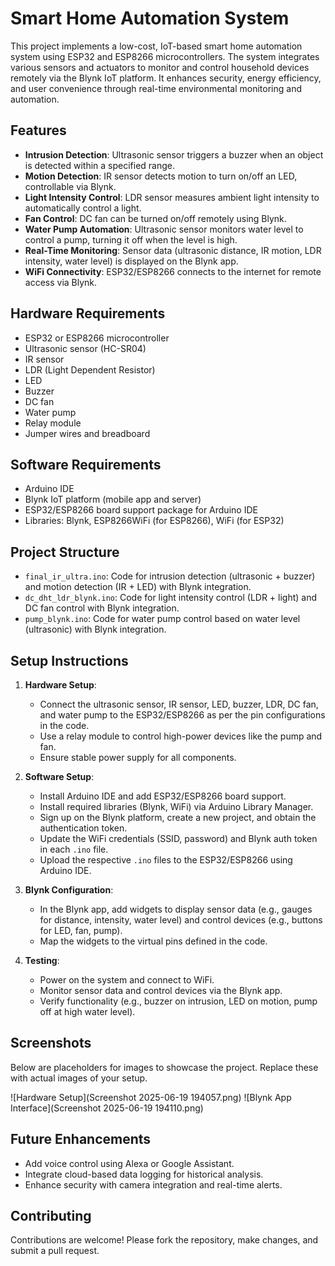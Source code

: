 # Smart Home Automation System

This project implements a low-cost, IoT-based smart home automation system using ESP32 and ESP8266 microcontrollers. The system integrates various sensors and actuators to monitor and control household devices remotely via the Blynk IoT platform. It enhances security, energy efficiency, and user convenience through real-time environmental monitoring and automation.

## Features
- **Intrusion Detection**: Ultrasonic sensor triggers a buzzer when an object is detected within a specified range.
- **Motion Detection**: IR sensor detects motion to turn on/off an LED, controllable via Blynk.
- **Light Intensity Control**: LDR sensor measures ambient light intensity to automatically control a light.
- **Fan Control**: DC fan can be turned on/off remotely using Blynk.
- **Water Pump Automation**: Ultrasonic sensor monitors water level to control a pump, turning it off when the level is high.
- **Real-Time Monitoring**: Sensor data (ultrasonic distance, IR motion, LDR intensity, water level) is displayed on the Blynk app.
- **WiFi Connectivity**: ESP32/ESP8266 connects to the internet for remote access via Blynk.

## Hardware Requirements
- ESP32 or ESP8266 microcontroller
- Ultrasonic sensor (HC-SR04)
- IR sensor
- LDR (Light Dependent Resistor)
- LED
- Buzzer
- DC fan
- Water pump
- Relay module
- Jumper wires and breadboard

## Software Requirements
- Arduino IDE
- Blynk IoT platform (mobile app and server)
- ESP32/ESP8266 board support package for Arduino IDE
- Libraries: Blynk, ESP8266WiFi (for ESP8266), WiFi (for ESP32)

## Project Structure
- `final_ir_ultra.ino`: Code for intrusion detection (ultrasonic + buzzer) and motion detection (IR + LED) with Blynk integration.
- `dc_dht_ldr_blynk.ino`: Code for light intensity control (LDR + light) and DC fan control with Blynk integration.
- `pump_blynk.ino`: Code for water pump control based on water level (ultrasonic) with Blynk integration.

## Setup Instructions
1. **Hardware Setup**:
   - Connect the ultrasonic sensor, IR sensor, LED, buzzer, LDR, DC fan, and water pump to the ESP32/ESP8266 as per the pin configurations in the code.
   - Use a relay module to control high-power devices like the pump and fan.
   - Ensure stable power supply for all components.

2. **Software Setup**:
   - Install Arduino IDE and add ESP32/ESP8266 board support.
   - Install required libraries (Blynk, WiFi) via Arduino Library Manager.
   - Sign up on the Blynk platform, create a new project, and obtain the authentication token.
   - Update the WiFi credentials (SSID, password) and Blynk auth token in each `.ino` file.
   - Upload the respective `.ino` files to the ESP32/ESP8266 using Arduino IDE.

3. **Blynk Configuration**:
   - In the Blynk app, add widgets to display sensor data (e.g., gauges for distance, intensity, water level) and control devices (e.g., buttons for LED, fan, pump).
   - Map the widgets to the virtual pins defined in the code.

4. **Testing**:
   - Power on the system and connect to WiFi.
   - Monitor sensor data and control devices via the Blynk app.
   - Verify functionality (e.g., buzzer on intrusion, LED on motion, pump off at high water level).

## Screenshots
Below are placeholders for images to showcase the project. Replace these with actual images of your setup.

![Hardware Setup](Screenshot 2025-06-19 194057.png)
![Blynk App Interface](Screenshot 2025-06-19 194110.png)


## Future Enhancements
- Add voice control using Alexa or Google Assistant.
- Integrate cloud-based data logging for historical analysis.
- Enhance security with camera integration and real-time alerts.

## Contributing
Contributions are welcome! Please fork the repository, make changes, and submit a pull request.

